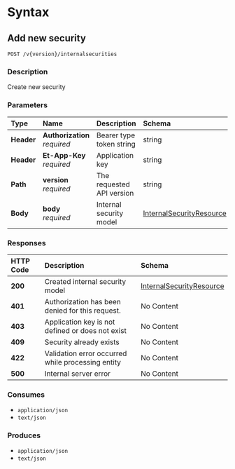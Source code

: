 # Syntax

## Add new security

```text
POST /v{version}/internalsecurities
```

### Description

Create new security

### Parameters

| Type | Name | Description | Schema | Default |
| :--- | :--- | :--- | :--- | :--- |
| **Header** | **Authorization**   _required_ | Bearer type token string | string |  |
| **Header** | **Et-App-Key**   _required_ | Application key | string |  |
| **Path** | **version**   _required_ | The requested API version | string | `"1.0"` |
| **Body** | **body**   _required_ | Internal security model | [InternalSecurityResource](../../definitions.md#internalsecurityresource) |  |

### Responses

| HTTP Code | Description | Schema |
| :--- | :--- | :--- |
| **200** | Created internal security model | [InternalSecurityResource](../../definitions.md#internalsecurityresource) |
| **401** | Authorization has been denied for this request. | No Content |
| **403** | Application key is not defined or does not exist | No Content |
| **409** | Security already exists | No Content |
| **422** | Validation error occurred while processing entity | No Content |
| **500** | Internal server error | No Content |

### Consumes

* `application/json`
* `text/json`

### Produces

* `application/json`
* `text/json`

